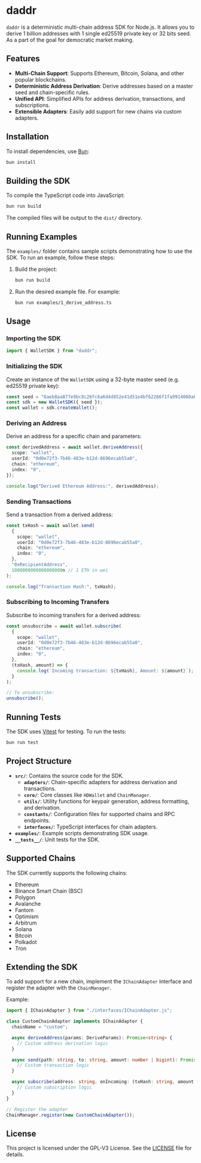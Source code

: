 # daddr

`daddr` is a deterministic multi-chain address SDK for Node.js. It allows you to derive 1 billion addresses with 1 single ed25519 private key or 32 bits seed. As a part of the goal for democratic market making.

## Features

- **Multi-Chain Support**: Supports Ethereum, Bitcoin, Solana, and other popular blockchains.
- **Deterministic Address Derivation**: Derive addresses based on a master seed and chain-specific rules.
- **Unified API**: Simplified APIs for address derivation, transactions, and subscriptions.
- **Extensible Adapters**: Easily add support for new chains via custom adapters.

## Installation

To install dependencies, use [Bun](https://bun.sh):

```bash
bun install
```

## Building the SDK

To compile the TypeScript code into JavaScript:

```bash
bun run build
```

The compiled files will be output to the `dist/` directory.

## Running Examples

The `examples/` folder contains sample scripts demonstrating how to use the SDK. To run an example, follow these steps:

1. Build the project:
   ```bash
   bun run build
   ```

2. Run the desired example file. For example:
   ```bash
   bun run examples/1_derive_address.ts
   ```

## Usage

### Importing the SDK

```ts
import { WalletSDK } from "daddr";
```

### Initializing the SDK

Create an instance of the `WalletSDK` using a 32-byte master seed (e.g. ed25519 private key):

```ts
const seed = "6aeb8aa877e9bc8c26fc6a6d4d852e41d51e4bf62266f1fa9914060a6b35a5a6"; // Example seed
const sdk = new WalletSDK({ seed });
const wallet = sdk.createWallet();
```

### Deriving an Address

Derive an address for a specific chain and parameters:

```ts
const derivedAddress = await wallet.deriveAddress({
  scope: "wallet",
  userId: "0d0e72f3-7b46-483e-b12d-8696ecab55a0",
  chain: "ethereum",
  index: "0",
});

console.log("Derived Ethereum Address:", derivedAddress);
```

### Sending Transactions

Send a transaction from a derived address:

```ts
const txHash = await wallet.send(
  {
    scope: "wallet",
    userId: "0d0e72f3-7b46-483e-b12d-8696ecab55a0",
    chain: "ethereum",
    index: "0",
  },
  "0xRecipientAddress",
  1000000000000000000n // 1 ETH in wei
);

console.log("Transaction Hash:", txHash);
```

### Subscribing to Incoming Transfers

Subscribe to incoming transfers for a derived address:

```ts
const unsubscribe = await wallet.subscribe(
  {
    scope: "wallet",
    userId: "0d0e72f3-7b46-483e-b12d-8696ecab55a0",
    chain: "ethereum",
    index: "0",
  },
  (txHash, amount) => {
    console.log(`Incoming transaction: ${txHash}, Amount: ${amount}`);
  }
);

// To unsubscribe:
unsubscribe();
```

## Running Tests

The SDK uses [Vitest](https://vitest.dev/) for testing. To run the tests:

```bash
bun run test
```

## Project Structure

- **`src/`**: Contains the source code for the SDK.
  - **`adapters/`**: Chain-specific adapters for address derivation and transactions.
  - **`core/`**: Core classes like `HDWallet` and `ChainManager`.
  - **`utils/`**: Utility functions for keypair generation, address formatting, and derivation.
  - **`constants/`**: Configuration files for supported chains and RPC endpoints.
  - **`interfaces/`**: TypeScript interfaces for chain adapters.
- **`examples/`**: Example scripts demonstrating SDK usage.
- **`__tests__/`**: Unit tests for the SDK.

## Supported Chains

The SDK currently supports the following chains:

- Ethereum
- Binance Smart Chain (BSC)
- Polygon
- Avalanche
- Fantom
- Optimism
- Arbitrum
- Solana
- Bitcoin
- Polkadot
- Tron

## Extending the SDK

To add support for a new chain, implement the `IChainAdapter` interface and register the adapter with the `ChainManager`.

Example:

```ts
import { IChainAdapter } from "./interfaces/IChainAdapter.js";

class CustomChainAdapter implements IChainAdapter {
  chainName = "custom";

  async deriveAddress(params: DeriveParams): Promise<string> {
    // Custom address derivation logic
  }

  async send(path: string, to: string, amount: number | bigint): Promise<{ txHash: string }> {
    // Custom transaction logic
  }

  async subscribe(address: string, onIncoming: (txHash: string, amount: number | bigint) => void): Promise<{ unsubscribe: () => void }> {
    // Custom subscription logic
  }
}

// Register the adapter
ChainManager.register(new CustomChainAdapter());
```

## License

This project is licensed under the GPL-V3 License. See the [LICENSE](LICENSE) file for details.
